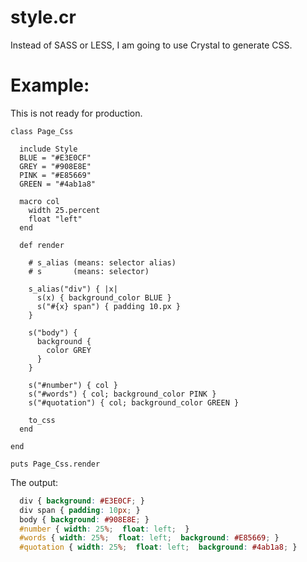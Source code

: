 
style.cr
========

Instead of SASS or LESS, I am going to use
Crystal to generate CSS.

Example:
=======

This is not ready for production.

```Crystal
class Page_Css

  include Style
  BLUE = "#E3E0CF"
  GREY = "#908E8E"
  PINK = "#E85669"
  GREEN = "#4ab1a8"

  macro col
    width 25.percent
    float "left"
  end

  def render

    # s_alias (means: selector alias)
    # s       (means: selector)

    s_alias("div") { |x|
      s(x) { background_color BLUE }
      s("#{x} span") { padding 10.px }
    }

    s("body") {
      background {
        color GREY
      }
    }

    s("#number") { col }
    s("#words") { col; background_color PINK }
    s("#quotation") { col; background_color GREEN }

    to_css
  end

end

puts Page_Css.render
```

The output:
```css
  div { background: #E3E0CF; }
  div span { padding: 10px; }
  body { background: #908E8E; }
  #number { width: 25%;  float: left;  }
  #words { width: 25%;  float: left;  background: #E85669; }
  #quotation { width: 25%;  float: left;  background: #4ab1a8; }
```

